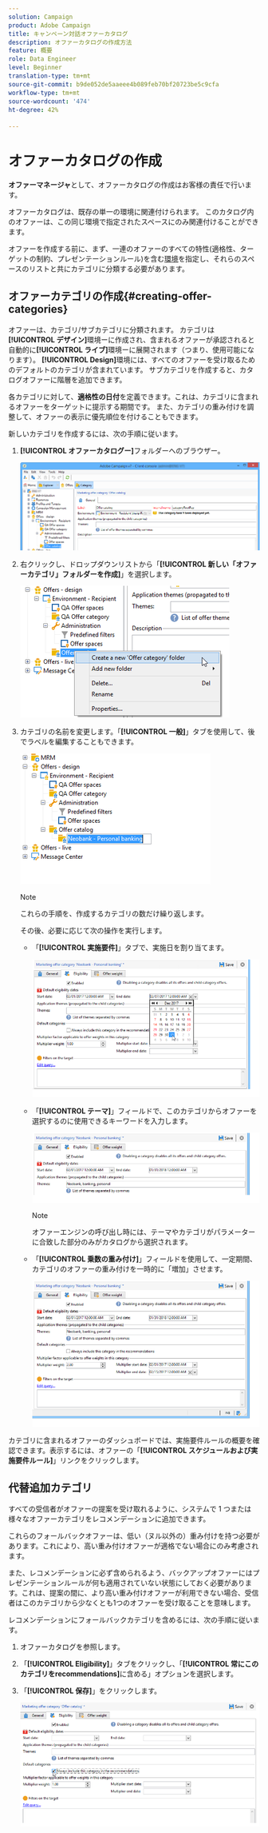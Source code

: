 ```yaml
---
solution: Campaign
product: Adobe Campaign
title: キャンペーン対話オファーカタログ
description: オファーカタログの作成方法
feature: 概要
role: Data Engineer
level: Beginner
translation-type: tm+mt
source-git-commit: b9de052de5aaeee4b089feb70bf20723be5c9cfa
workflow-type: tm+mt
source-wordcount: '474'
ht-degree: 42%

---
```


# オファーカタログの作成

**オファーマネージャ**&#x200B;として、オファーカタログの作成はお客様の責任で行います。

オファーカタログは、既存の単一の環境に関連付けられます。 このカタログ内のオファーは、この同じ環境で指定されたスペースにのみ関連付けることができます。

オファーを作成する前に、まず、一連のオファーのすべての特性(適格性、ターゲットの制約、プレゼンテーションルール)を含む[環境](interaction-env.md)を指定し、それらのスペースのリストと共にカテゴリに分類する必要があります。

## オファーカテゴリの作成{#creating-offer-categories}

オファーは、カテゴリ/サブカテゴリに分類されます。 カテゴリは&#x200B;**[!UICONTROL デザイン]**&#x200B;環境ーに作成され、含まれるオファーが承認されると自動的に&#x200B;**[!UICONTROL ライブ]**&#x200B;環境ーに展開されます（つまり、使用可能になります）。 **[!UICONTROL Design]**&#x200B;環境には、すべてのオファーを受け取るためのデフォルトのカテゴリが含まれています。 サブカテゴリを作成すると、カタログオファーに階層を追加できます。

各カテゴリに対して、**適格性の日付**&#x200B;を定義できます。これは、カテゴリに含まれるオファーをターゲットに提示する期間です。 また、カテゴリの重み付けを調整して、オファーの表示に優先順位を付けることもできます。

新しいカテゴリを作成するには、次の手順に従います。

1. **[!UICONTROL オファーカタログー]**&#x200B;フォルダーへのブラウザー。

   ![](assets/offer_cat_create_001.png)

1. 右クリックし、ドロップダウンリストから「**[!UICONTROL 新しい「オファーカテゴリ」フォルダーを作成]**」を選択します。

   ![](assets/offer_cat_create_002.png)

1. カテゴリの名前を変更します。「**[!UICONTROL 一般]**」タブを使用して、後でラベルを編集することもできます。

   ![](assets/offer_cat_create_003.png)

   >[!NOTE]
   >
   >これらの手順を、作成するカテゴリの数だけ繰り返します。

   その後、必要に応じて次の操作を実行します。

   * 「**[!UICONTROL 実施要件]**」タブで、実施日を割り当てます。

      ![](assets/offer_cat_create_004.png)

   * 「**[!UICONTROL テーマ]**」フィールドで、このカテゴリからオファーを選択するのに使用できるキーワードを入力します。

      ![](assets/offer_cat_create_005.png)

      >[!NOTE]
      >
      >オファーエンジンの呼び出し時には、テーマやカテゴリがパラメーターに合致した部分のみがカタログから選択されます。

   * 「**[!UICONTROL 乗数の重み付け]**」フィールドを使用して、一定期間、カテゴリのオファーの重み付けを一時的に「増加」させます。

      ![](assets/offer_cat_create_006.png)

カテゴリに含まれるオファーのダッシュボードでは、実施要件ルールの概要を確認できます。表示するには、オファーの「**[!UICONTROL スケジュールおよび実施要件ルール]**」リンクをクリックします。

## 代替追加カテゴリ

すべての受信者がオファーの提案を受け取れるように、システムで 1 つまたは様々なオファーカテゴリをレコメンデーションに追加できます。

これらのフォールバックオファーは、低い（ヌル以外の）重み付けを持つ必要があります。これにより、高い重み付けオファーが適格でない場合にのみ考慮されます。

また、レコメンデーションに必ず含められるよう、バックアップオファーにはプレゼンテーションルールが何も適用されていない状態にしておく必要があります。これは、提案の間に、より高い重み付けオファーが利用できない場合、受信者はこのカテゴリから少なくとも1つのオファーを受け取ることを意味します。

レコメンデーションにフォールバックカテゴリを含めるには、次の手順に従います。

1. オファーカタログを参照します。
1. 「**[!UICONTROL Eligibility]**」タブをクリックし、「**[!UICONTROL 常にこのカテゴリをrecommendations]**&#x200B;に含める」オプションを選択します。
1. 「**[!UICONTROL 保存]**」をクリックします。

   ![](assets/offer_cat_default_001.png)

